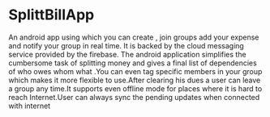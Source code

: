 # SplittBillApp

An android app using which you can create , join groups add your expense and notify your group in real time. It is backed by the cloud messaging service provided by the firebase. The android application simplifies the cumbersome task of splitting money and gives a final list of dependencies of who owes whom what .You can even tag specific members in your group which makes it more flexible to use.After clearing his dues a user can leave a group any time.It supports even offline mode for places where it is hard to reach Internet.User can always sync the pending updates when connected with internet
